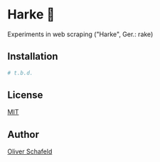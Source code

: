 # Harke 🔱
Experiments in web scraping ("Harke", Ger.: rake)

## Installation
```bash
# t.b.d.
```

## License
[MIT](https://choosealicense.com/licenses/mit/)

## Author
[Oliver Schafeld](info@schafeld.com)
